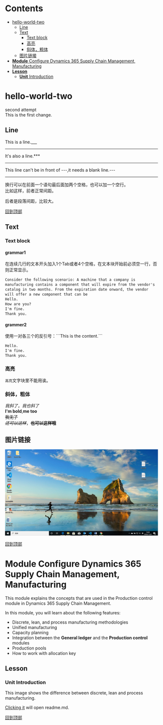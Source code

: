 # Contents  
- [hello-world-two](#hello-world-two)  
  - [Line](#line)
  - [Text](#text)
      - [Text block](#text-block)
      - [高亮](#高亮)
      - [斜体，粗体](#1)
  - [图片链接](#图片链接)
- [**Module** Configure Dynamics 365 Supply Chain Management, Manufacturing](#module-configure-dynamics-365-supply-chain-management-manufacturing)  
- [**Lesson**](#lesson)  
  - [**Unit** Introduction](#unit-introduction)




# hello-world-two
second attempt  
This is the first change.  

## Line

This is a line.___
___  
It's also a line.***
***
This line can't be in front of ---,it needs a blank line.---

---
换行可以在前面一个语句最后面加两个空格，也可以加一个空行。  
比如这样，前者正常间距。

后者是段落间距，比较大。

[回到顶部](#readme)

## Text
### Text block
#### grammar1
在连续几行的文本开头加入1个Tab或者4个空格，在文本块开始前必须空一行，否则正常显示。

    Consider the following scenario: A machine that a company is manufacturing contains a component that will expire from the vendor's catalog in two months. From the expiration date onward, the vendor will offer a new component that can be 
    Hello.
    How are you?
    I'm fine.
    Thank you.



#### grammer2
使用一对各三个的反引号：\```This is the content.\```
```
Hello.
I'm fine.
Thank you.
```
### 高亮
`高亮`文字块里不能用诶。

<h3 id="1">斜体，粗体</h3>

*我斜了*，_我也斜了_  
**I'm bold**,__me too__  
~~我无了~~  
*~~还可以这样~~*，**~~也可以这样哦~~**

## 图片链接
![mypicture](https://github.com/Nancyfa/hello-world-two/blob/main/picture/photo.jpg)


[回到顶部](#readme)


# **Module** Configure Dynamics 365 Supply Chain Management, Manufacturing

This module explains the concepts that are used in the Production control module in Dynamics 365 Supply Chain Management.

In this module, you will learn about the following features:
-   Discrete, lean, and process manufacturing methodologies
-   Unified manufacturing
-   Capacity planning
-   Integration between the **General ledger** and the **Production control** modules
-   Production pools
-   How to work with allocation key

## **Lesson** 

### **Unit** Introduction
This image shows the difference between discrete, lean and process manufacturing.

[Clicking it](/main/README.md) will open readme.md.

[回到顶部](#readme)
